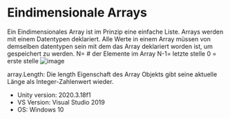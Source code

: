 # Eindimensionale Arrays

Ein Eindimensionales Array ist im Prinzip eine einfache Liste. Arrays werden mit einem Datentypen deklariert. Alle Werte in einem Array müssen von demselben datentypen sein mit dem das Array deklariert worden ist, um gespeichert zu werden.
N= # der Elemente im Array
N-1= letzte stelle
0 = erste stelle
![image](https://user-images.githubusercontent.com/114598243/200887709-e98ae7e1-75a6-4205-b930-abe301140cfd.png)

array.Length: Die length Eigenschaft des Array Objekts gibt seine aktuelle Länge als Integer-Zahlenwert wieder.

+ Unity version: 2020.3.18f1
+ VS Version: Visual Studio 2019
+ OS: Windows 10
